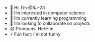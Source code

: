 - 👋 Hi, I’m @RJ-23
- 👀 I’m interested in computer science
- 🌱 I’m currently learning programming
- 💞️ I’m looking to collaborate on projects
- 😄 Pronouns: He/Him
- ⚡ Fun fact: I'm not funny

<!---
RJ-23/RJ-23 is a ✨ special ✨ repository because its `README.md` (this file) appears on your GitHub profile.
You can click the Preview link to take a look at your changes.
--->
